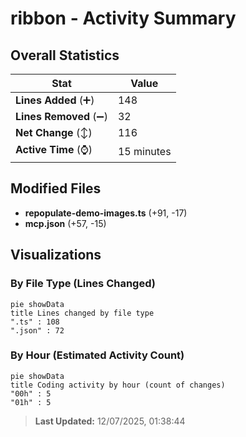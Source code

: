 # ribbon - Activity Summary 

## Overall Statistics

| Stat                   | Value                                                             |
| ---------------------- | ----------------------------------------------------------------- |
| **Lines Added** (➕)   | 148                                          |
| **Lines Removed** (➖) | 32                                        |
| **Net Change** (↕)    | 116                |
| **Active Time** (⌚)   | 15 minutes |


## Modified Files
- **repopulate-demo-images.ts** (+91, -17)
- **mcp.json** (+57, -15)

## Visualizations

### By File Type (Lines Changed)

```mermaid
pie showData
title Lines changed by file type
".ts" : 108
".json" : 72
```

### By Hour (Estimated Activity Count)

```mermaid
pie showData
title Coding activity by hour (count of changes)
"00h" : 5
"01h" : 5
```


> **Last Updated:** 12/07/2025, 01:38:44